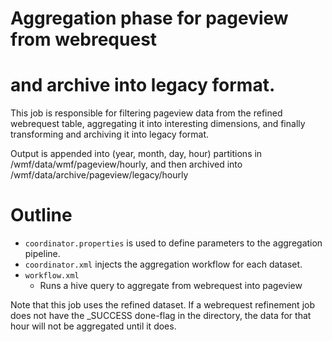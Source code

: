 # Aggregation phase for pageview from webrequest
# and archive into legacy format.

This job is responsible for filtering pageview data
from the refined webrequest table, aggregating it into
interesting dimensions, and finally transforming and
archiving it into legacy format.

Output is appended into (year, month, day, hour) partitions
in /wmf/data/wmf/pageview/hourly, and then archived into
/wmf/data/archive/pageview/legacy/hourly

# Outline

* ```coordinator.properties``` is used to define parameters to the
  aggregation pipeline.
* ```coordinator.xml``` injects the aggregation workflow for each dataset.
* ```workflow.xml```
  * Runs a hive query to aggregate from webrequest into pageview

Note that this job uses the refined dataset.  If a webrequest refinement job
does not have the _SUCCESS done-flag in the directory, the data for that
hour will not be aggregated until it does.
